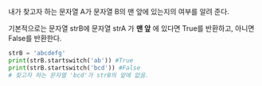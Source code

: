 내가 찾고자 하는 문자열 A가 문자열 B의 맨 앞에 있는지의 여부를 알려 준다.

기본적으로는 문자열 strB에 문자열 strA 가 **맨 앞** 에 있다면 True를 반환하고, 아니면 False를 반환한다.

``` python
strB = 'abcdefg'
print(strB.startswitch('ab')) #True
print(strB.startswitch('bcd')) #False
# 찾고자 하는 문자열 'bcd'가 strB의 앞에 없음.
```

